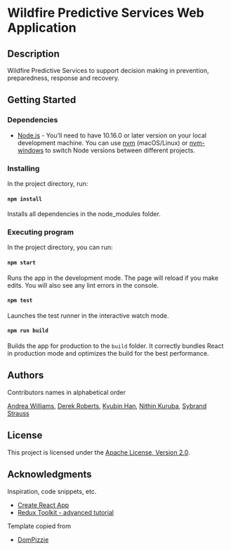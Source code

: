 # Wildfire Predictive Services Web Application

## Description

Wildfire Predictive Services to support decision making in prevention, preparedness, response and recovery.


## Getting Started

### Dependencies

* [Node.js](https://nodejs.org/en/) - You’ll need to have 10.16.0 or later version on your local development machine. You can use [nvm](https://github.com/nvm-sh/nvm#installation) (macOS/Linux) or [nvm-windows](https://github.com/coreybutler/nvm-windows#node-version-manager-nvm-for-windows) to switch Node versions between different projects.

### Installing
In the project directory, run:

#### `npm install`

Installs all dependencies in the node_modules folder.

### Executing program

In the project directory, you can run:

#### `npm start`

Runs the app in the development mode.
The page will reload if you make edits. You will also see any lint errors in the console.

#### `npm test`

Launches the test runner in the interactive watch mode.

#### `npm run build`

Builds the app for production to the `build` folder.
It correctly bundles React in production mode and optimizes the build for the best performance.


## Authors

Contributors names in alphabetical order

[Andrea Williams](https://github.com/andrea-williams), [Derek Roberts](https://github.com/DerekRoberts), [Kyubin Han](https://github.com/Kyubinhan), [Nithin Kuruba](https://github.com/Nkuruba), [Sybrand Strauss](https://github.com/Sybrand)


## License

This project is licensed under the [Apache License, Version 2.0](https://github.com/bcgov/wps-web/blob/master/LICENSE).


## Acknowledgments

Inspiration, code snippets, etc.
* [Create React App](https://github.com/facebook/create-react-app)
* [Redux Toolkit - advanced tutorial](https://redux-toolkit.js.org/tutorials/advanced-tutorial/)

Template copied from
* [DomPizzie](https://gist.github.com/DomPizzie/7a5ff55ffa9081f2de27c315f5018afc)
